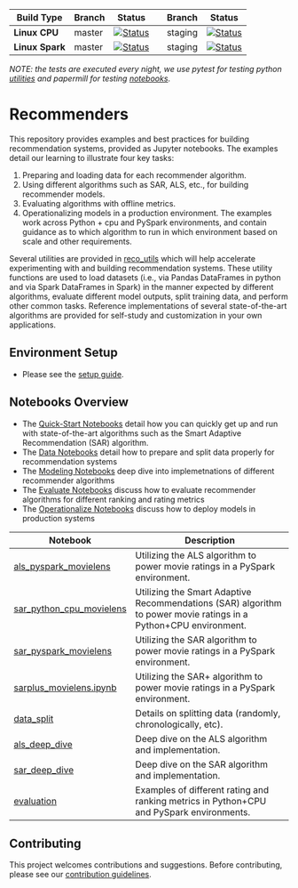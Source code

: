 
| Build Type | Branch | Status |  | Branch | Status | 
| --- | --- | --- | --- | --- | --- | 
| **Linux CPU** |  master | [![Status](https://msdata.visualstudio.com/AlgorithmsAndDataScience/_apis/build/status/nightly?branchName=master)](https://msdata.visualstudio.com/AlgorithmsAndDataScience/_build/latest?definitionId=4792)  || staging | [![Status](https://msdata.visualstudio.com/AlgorithmsAndDataScience/_apis/build/status/nightly_staging?branchName=staging)](https://msdata.visualstudio.com/AlgorithmsAndDataScience/_build/latest?definitionId=4594) | 
| **Linux Spark** | master | [![Status](https://msdata.visualstudio.com/AlgorithmsAndDataScience/_apis/build/status/nightly_spark?branchName=master)](https://msdata.visualstudio.com/AlgorithmsAndDataScience/_build/latest?definitionId=4804) | | staging | [![Status](https://msdata.visualstudio.com/AlgorithmsAndDataScience/_apis/build/status/nightly_spark_staging?branchName=staging)](https://msdata.visualstudio.com/AlgorithmsAndDataScience/_build/latest?definitionId=4805)|

*NOTE: the tests are executed every night, we use pytest for testing python [utilities]((reco_utils)) and papermill for testing [notebooks](notebooks)*.

# Recommenders 

This repository provides examples and best practices for building recommendation systems, provided as Jupyter notebooks. The examples detail our learning to illustrate four key tasks: 
1. Preparing and loading data for each recommender algorithm. 
2. Using different algorithms such as SAR, ALS, etc., for building recommender models. 
3. Evaluating algorithms with offline metrics. 
4. Operationalizing models in a production environment. The examples work across Python + cpu and PySpark environments, and contain guidance as to which algorithm to run in which environment based on scale and other requirements. 

Several utilities are provided in [reco_utils](reco_utils) which will help accelerate experimenting with and building recommendation systems. These utility functions are used to load datasets (i.e., via Pandas DataFrames in python and via Spark DataFrames in Spark) in the manner expected by different algorithms, evaluate different model outputs, split training data, and perform other common tasks. Reference implementations of several state-of-the-art algorithms are provided for self-study and customization in your own applications. 

## Environment Setup
* Please see the [setup guide](SETUP.md).

## Notebooks Overview

- The [Quick-Start Notebooks](notebooks/00_quick_start/) detail how you can quickly get up and run with state-of-the-art algorithms such as the Smart Adaptive Recommendation (SAR) algorithm. 
- The [Data Notebooks](notebooks/01_data) detail how to prepare and split data properly for recommendation systems
- The [Modeling Notebooks](notebooks/02_modeling) deep dive into implemetnations of different recommender algorithms
- The [Evaluate Notebooks](notebooks/03_evaluate) discuss how to evaluate recommender algorithms for different ranking and rating metrics
- The [Operationalize Notebooks](notebooks/04_operationalize) discuss how to deploy models in production systems

| Notebook | Description | 
| --- | --- | 
| [als_pyspark_movielens](notebooks/00_quick_start/als_pyspark_movielens.ipynb) | Utilizing the ALS algorithm to power movie ratings in a PySpark environment.
| [sar_python_cpu_movielens](notebooks/00_quick_start/sar_python_cpu_movielens.ipynb) | Utilizing the Smart Adaptive Recommendations (SAR) algorithm to power movie ratings in a Python+CPU environment.
| [sar_pyspark_movielens](notebooks/00_quick_start/sar_pyspark_movielens.ipynb) | Utilizing the SAR algorithm to power movie ratings in a PySpark environment.
| [sarplus_movielens.ipynb](notebooks/00_quick_start/sarplus_movielens.ipynb.ipynb) | Utilizing the SAR+ algorithm to power movie ratings in a PySpark environment.
| [data_split](notebooks/01_data/data_split.ipynb) | Details on splitting data (randomly, chronologically, etc).
| [als_deep_dive](notebooks/02_modeling/als_deep_dive.ipynb) | Deep dive on the ALS algorithm and implementation.
| [sar_deep_dive](notebooks/02_modeling/sar_deep_dive.ipynb) | Deep dive on the SAR algorithm and implementation.
| [evaluation](notebooks/03_evaluate/evaluation.ipynb) | Examples of different rating and ranking metrics in Python+CPU and PySpark environments.

## Contributing

This project welcomes contributions and suggestions. Before contributing, please see our [contribution guidelines](CONTRIBUTING.md).


